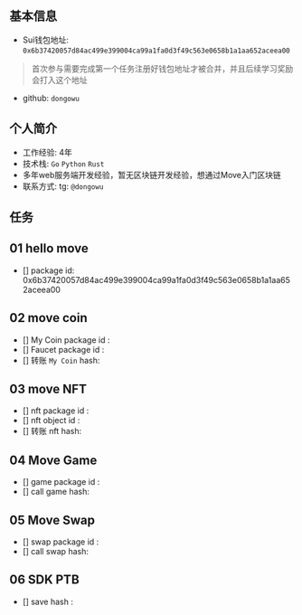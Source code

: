 ## 基本信息
- Sui钱包地址: `0x6b37420057d84ac499e399004ca99a1fa0d3f49c563e0658b1a1aa652aceea00`
> 首次参与需要完成第一个任务注册好钱包地址才被合并，并且后续学习奖励会打入这个地址
- github: `dongowu`

## 个人简介
- 工作经验: 4年
- 技术栈: `Go` `Python` `Rust`
- 多年web服务端开发经验，暂无区块链开发经验，想通过Move入门区块链
- 联系方式: tg: `@dongowu` 

## 任务

##   01 hello move  
- [] package id: 0x6b37420057d84ac499e399004ca99a1fa0d3f49c563e0658b1a1aa652aceea00

##   02 move coin
- [] My Coin package id : 
- [] Faucet package id : 
- [] 转账 `My Coin` hash:

##   03 move NFT
- [] nft package id :
- [] nft object id : 
- [] 转账 nft  hash:

##   04 Move Game
- [] game package id :
- [] call game hash:

##   05 Move Swap
- [] swap package id :
- [] call swap hash:

##   06 SDK PTB
- [] save hash :
